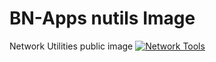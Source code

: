 # BN-Apps nutils Image
Network Utilities public image
[![Network Tools](https://github.com/Bane-NOR/nutils/actions/workflows/docker-image.yml/badge.svg)](https://github.com/Bane-NOR/nutils/actions/workflows/docker-image.yml)